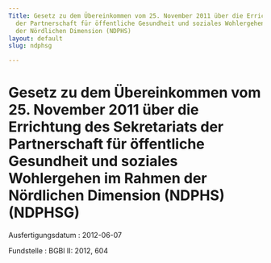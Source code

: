 ```yaml
---
Title: Gesetz zu dem Übereinkommen vom 25. November 2011 über die Errichtung des Sekretariats
  der Partnerschaft für öffentliche Gesundheit und soziales Wohlergehen im Rahmen
  der Nördlichen Dimension (NDPHS)
layout: default
slug: ndphsg

---
```


# Gesetz zu dem Übereinkommen vom 25. November 2011 über die Errichtung des Sekretariats der Partnerschaft für öffentliche Gesundheit und soziales Wohlergehen im Rahmen der Nördlichen Dimension (NDPHS) (NDPHSG)

Ausfertigungsdatum
:   2012-06-07

Fundstelle
:   BGBl II: 2012, 604

